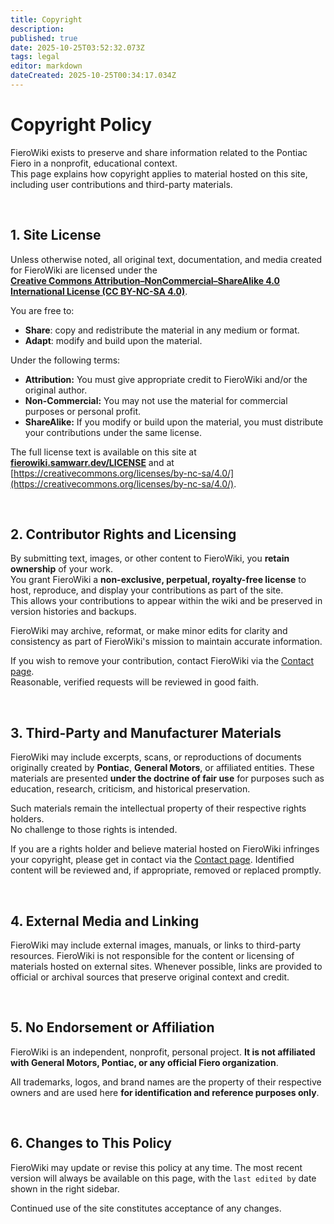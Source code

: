 ```yaml
---
title: Copyright
description: 
published: true
date: 2025-10-25T03:52:32.073Z
tags: legal
editor: markdown
dateCreated: 2025-10-25T00:34:17.034Z
---
```


# Copyright Policy

FieroWiki exists to preserve and share information related to the Pontiac Fiero in a nonprofit, educational context.  
This page explains how copyright applies to material hosted on this site, including user contributions and third-party materials.

<br>

## 1. Site License

Unless otherwise noted, all original text, documentation, and media created for FieroWiki are licensed under the  
**[Creative Commons Attribution–NonCommercial–ShareAlike 4.0 International License (CC BY-NC-SA 4.0)](https://creativecommons.org/licenses/by-nc-sa/4.0/)**.

You are free to:

- **Share**: copy and redistribute the material in any medium or format.  
- **Adapt**: modify and build upon the material.

Under the following terms:

- **Attribution:** You must give appropriate credit to FieroWiki and/or the original author.  
- **Non-Commercial:** You may not use the material for commercial purposes or personal profit.  
- **ShareAlike:** If you modify or build upon the material, you must distribute your contributions under the same license.

The full license text is available on this site at **[fierowiki.samwarr.dev/LICENSE](/LICENSE)** and at  [https://creativecommons.org/licenses/by-nc-sa/4.0/](https://creativecommons.org/licenses/by-nc-sa/4.0/).

<br>

## 2. Contributor Rights and Licensing

By submitting text, images, or other content to FieroWiki, you **retain ownership** of your work.  
You grant FieroWiki a **non-exclusive, perpetual, royalty-free license** to host, reproduce, and display your contributions as part of the site.  
This allows your contributions to appear within the wiki and be preserved in version histories and backups.

FieroWiki may archive, reformat, or make minor edits for clarity and consistency as part of FieroWiki's mission to maintain accurate information.

If you wish to remove your contribution, contact FieroWiki via the [Contact page](/contact).  
Reasonable, verified requests will be reviewed in good faith.

<br>

## 3. Third-Party and Manufacturer Materials

FieroWiki may include excerpts, scans, or reproductions of documents originally created by **Pontiac**, **General Motors**, or affiliated entities.
These materials are presented **under the doctrine of fair use** for purposes such as education, research, criticism, and historical preservation.

Such materials remain the intellectual property of their respective rights holders.  
No challenge to those rights is intended.

If you are a rights holder and believe material hosted on FieroWiki infringes your copyright, please get in contact via the [Contact page](/contact).
Identified content will be reviewed and, if appropriate, removed or replaced promptly.

<br>

## 4. External Media and Linking

FieroWiki may include external images, manuals, or links to third-party resources.
FieroWiki is not responsible for the content or licensing of materials hosted on external sites.
Whenever possible, links are provided to official or archival sources that preserve original context and credit.

<br>

## 5. No Endorsement or Affiliation

FieroWiki is an independent, nonprofit, personal project.
**It is not affiliated with General Motors, Pontiac, or any official Fiero organization**.

All trademarks, logos, and brand names are the property of their respective owners and are used here **for identification and reference purposes only**.

<br>

## 6. Changes to This Policy

FieroWiki may update or revise this policy at any time.
The most recent version will always be available on this page, with the `last edited by` date shown in the right sidebar.

Continued use of the site constitutes acceptance of any changes.
